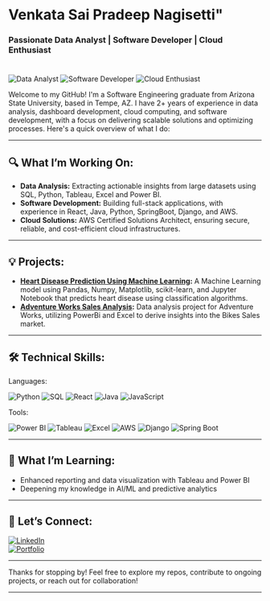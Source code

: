 # Venkata Sai Pradeep Nagisetti"
### Passionate Data Analyst | Software Developer | Cloud Enthusiast

# <div align="center" style="margin-top: 20px;">
  ![Data Analyst](https://img.shields.io/badge/Data_Analyst-4CAF50?style=flat-square&logo=google-charts&logoColor=white)
  ![Software Developer](https://img.shields.io/badge/Software_Developer-0A74DA?style=flat-square&logo=visual-studio-code&logoColor=white)
  ![Cloud Enthusiast](https://img.shields.io/badge/Cloud_Enthusiast-F2994A?style=flat-square&logo=cloudflare&logoColor=white)
</div>

Welcome to my GitHub! I'm a Software Engineering graduate from Arizona State University, based in Tempe, AZ. I have 2+ years of experience in data analysis, dashboard development, cloud computing, and software development, with a focus on delivering scalable solutions and optimizing processes. Here's a quick overview of what I do:

---

## 🔍 **What I’m Working On:**
- **Data Analysis:** Extracting actionable insights from large datasets using SQL, Python, Tableau, Excel and Power BI.
- **Software Development:** Building full-stack applications, with experience in React, Java, Python, SpringBoot, Django, and AWS.
- **Cloud Solutions:** AWS Certified Solutions Architect, ensuring secure, reliable, and cost-efficient cloud infrastructures.

---

## 💡 **Projects:**
- **[Heart Disease Prediction Using Machine Learning](https://github.com/VenkataSaiPradeep/Heart-Disease-Prediction-Using-Machine-Learning):** A Machine Learning model using Pandas, Numpy, Matplotlib, scikit-learn, and Jupyter Notebook that predicts heart disease using classification algorithms.
- **[Adventure Works Sales Analysis](https://github.com/VenkataSaiPradeep/Adventure-Works-Sales-Analysis):**  Data analysis project for Adventure Works, utilizing PowerBi and Excel to derive insights into the Bikes Sales market.

---

## 🛠️ **Technical Skills:**

Languages: 

![Python](https://img.shields.io/badge/Python-3776AB?style=for-the-badge&logo=python&logoColor=white)
![SQL](https://img.shields.io/badge/MySQL-4479A1?style=for-the-badge&logo=mysql&logoColor=white)
![React](https://img.shields.io/badge/React-61DAFB?style=for-the-badge&logo=react&logoColor=black)
![Java](https://img.shields.io/badge/Java-007396?style=for-the-badge&logo=java&logoColor=white)
![JavaScript](https://img.shields.io/badge/JavaScript-F7DF1E?style=for-the-badge&logo=javascript&logoColor=black)

Tools:

![Power BI](https://img.shields.io/badge/Power_BI-F2C811?style=for-the-badge&logo=power-bi&logoColor=black)
![Tableau](https://img.shields.io/badge/Tableau-E97627?style=for-the-badge&logo=tableau&logoColor=white)
![Excel](https://img.shields.io/badge/Microsoft_Excel-217346?style=for-the-badge&logo=microsoft-excel&logoColor=white)
![AWS](https://img.shields.io/badge/Amazon_AWS-232F3E?style=for-the-badge&logo=amazon-aws&logoColor=white)
![Django](https://img.shields.io/badge/Django-092E20?style=for-the-badge&logo=django&logoColor=white)
![Spring Boot](https://img.shields.io/badge/Spring_Boot-6DB33F?style=for-the-badge&logo=spring-boot&logoColor=white)

---

## 🌱 **What I’m Learning:**
- Enhanced reporting and data visualization with Tableau and Power BI
- Deepening my knowledge in AI/ML and predictive analytics

---

## 💬 **Let’s Connect:**

[![LinkedIn](https://img.shields.io/badge/LinkedIn-0077B5?style=for-the-badge&logo=linkedin&logoColor=white)](https://linkedin.com/in/venkata-sai-pradeep-n/)  
[![Portfolio](https://img.shields.io/badge/Portfolio-000000?style=for-the-badge&logo=github-pages&logoColor=white)](https://pradeep2187.github.io/VenkataSaiPradeep.github.io/)

---

Thanks for stopping by! Feel free to explore my repos, contribute to ongoing projects, or reach out for collaboration!

---
